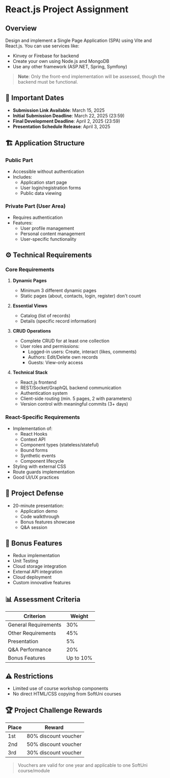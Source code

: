 # React.js Project Assignment

## Overview
Design and implement a Single Page Application (SPA) using Vite and React.js. You can use services like:
- Kinvey or Firebase for backend
- Create your own using Node.js and MongoDB
- Use any other framework (ASP.NET, Spring, Symfony)

> **Note**: Only the front-end implementation will be assessed, though the backend must be functional.

## 📅 Important Dates
- **Submission Link Available**: March 15, 2025
- **Initial Submission Deadline**: March 22, 2025 (23:59)
- **Final Development Deadline**: April 2, 2025 (23:59)
- **Presentation Schedule Release**: April 3, 2025

## 🏗️ Application Structure

### Public Part
- Accessible without authentication
- Includes:
  - Application start page
  - User login/registration forms
  - Public data viewing

### Private Part (User Area)
- Requires authentication
- Features:
  - User profile management
  - Personal content management
  - User-specific functionality

## ⚙️ Technical Requirements

### Core Requirements
1. **Dynamic Pages**
   - Minimum 3 different dynamic pages
   - Static pages (about, contacts, login, register) don't count

2. **Essential Views**
   - Catalog (list of records)
   - Details (specific record information)

3. **CRUD Operations**
   - Complete CRUD for at least one collection
   - User roles and permissions:
     - Logged-in users: Create, interact (likes, comments)
     - Authors: Edit/Delete own records
     - Guests: View-only access

4. **Technical Stack**
   - React.js frontend
   - REST/Socket/GraphQL backend communication
   - Authentication system
   - Client-side routing (min. 5 pages, 2 with parameters)
   - Version control with meaningful commits (3+ days)

### React-Specific Requirements
- Implementation of:
  - React Hooks
  - Context API
  - Component types (stateless/stateful)
  - Bound forms
  - Synthetic events
  - Component lifecycle
- Styling with external CSS
- Route guards implementation
- Good UI/UX practices

## 🎯 Project Defense
- 20-minute presentation:
  - Application demo
  - Code walkthrough
  - Bonus features showcase
  - Q&A session

## 🌟 Bonus Features
- Redux implementation
- Unit Testing
- Cloud storage integration
- External API integration
- Cloud deployment
- Custom innovative features

## 📊 Assessment Criteria
| Criterion | Weight |
|-----------|--------|
| General Requirements | 30% |
| Other Requirements | 45% |
| Presentation | 5% |
| Q&A Performance | 20% |
| Bonus Features | Up to 10% |

## ⚠️ Restrictions
- Limited use of course workshop components
- No direct HTML/CSS copying from SoftUni courses

## 🏆 Project Challenge Rewards
| Place | Reward |
|-------|--------|
| 1st | 80% discount voucher |
| 2nd | 50% discount voucher |
| 3rd | 30% discount voucher |

> Vouchers are valid for one year and applicable to one SoftUni course/module